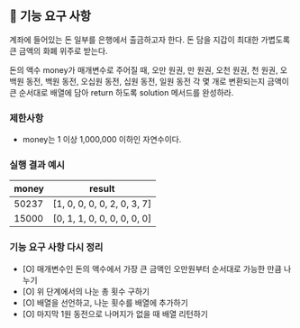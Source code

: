 ## 🚀 기능 요구 사항

계좌에 들어있는 돈 일부를 은행에서 출금하고자 한다. 돈 담을 지갑이 최대한 가볍도록 큰 금액의 화폐 위주로 받는다.

돈의 액수 money가 매개변수로 주어질 때, 오만 원권, 만 원권, 오천 원권, 천 원권, 오백원 동전, 백원 동전, 오십원 동전, 십원 동전, 일원 동전 각 몇 개로 변환되는지 금액이 큰 순서대로 배열에 담아 return 하도록 solution 메서드를 완성하라.

### 제한사항

- money는 1 이상 1,000,000 이하인 자연수이다.

### 실행 결과 예시

| money | result                      |
| ----- | --------------------------- |
| 50237 | [1, 0, 0, 0, 0, 2, 0, 3, 7] |
| 15000 | [0, 1, 1, 0, 0, 0, 0, 0, 0] |

### 기능 요구 사항 다시 정리

- [O] 매개변수인 돈의 액수에서 가장 큰 금액인 오만원부터 순서대로 가능한 만큼 나누기
- [O] 위 단계에서의 나눈 총 횟수 구하기
- [O] 배열을 선언하고, 나눈 횟수를 배열에 추가하기
- [O] 마지막 1원 동전으로 나머지가 없을 때 배열 리턴하기
